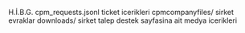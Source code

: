 H.İ.B.G.
cpm_requests.jsonl ticket icerikleri
cpmcompanyfiles/ sirket evraklar
downloads/ sirket talep destek sayfasina ait medya icerikleri
